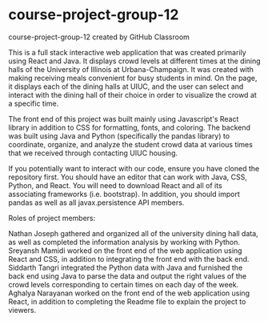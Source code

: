 # course-project-group-12
course-project-group-12 created by GitHub Classroom

This is a full stack interactive web application that was created primarily using React and Java. It displays crowd levels at different times at the dining halls of the University of Illinois at Urbana-Champaign. It was created with making receiving meals convenient for busy students in mind. On the page, it displays each of the dining halls at UIUC, and the user can select and interact with the dining hall of their choice in order to visualize the crowd at a specific time.

The front end of this project was built mainly using Javascript's React library in addition to CSS for formatting, fonts, and coloring. The backend was built using Java and Python (specifically the pandas library) to coordinate, organize, and analyze the student crowd data at various times that we received through contacting UIUC housing.

If you potentially want to interact with our code, ensure you have cloned the repository first. You should have an editor that can work with Java, CSS, Python, and React. You will need to download React and all of its associating frameworks (i.e. bootstrap). In addition, you should import pandas as well as all javax.persistence API members.

Roles of project members:

Nathan Joseph gathered and organized all of the university dining hall data, as well as completed the information analysis by working with Python.
Sreyansh Mamidi worked on the front end of the web application using React and CSS, in addition to integrating the front end with the back end.
Siddarth Tangri integrated the Python data with Java and furnished the back end using Java to parse the data and output the right values of the crowd levels corresponding to certain times on each day of the week.
Aghalya Narayanan worked on the front end of the web application using React, in addition to completing the Readme file to explain the project to viewers.
